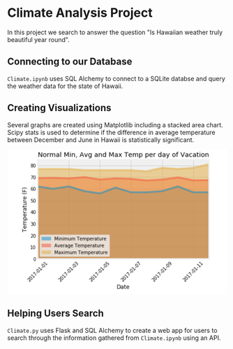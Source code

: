 # Climate Analysis Project

In this project we search to answer the question "Is Hawaiian weather truly beautiful year round".

## Connecting to our Database
`Climate.ipynb` uses SQL Alchemy to connect to a SQLite databse and query the weather data for the state of Hawaii. 

## Creating Visualizations 
Several graphs are created using Matplotlib including a stacked area chart. Scipy stats is used to determine if the difference in average temperature between December and June in Hawaii is statistically significant.

![Area_Graph.png](Images/Area_Graph.png)

## Helping Users Search
`Climate.py` uses Flask and SQL Alchemy to create a web app for users to search through the information gathered from `Climate.ipynb` using an API.
